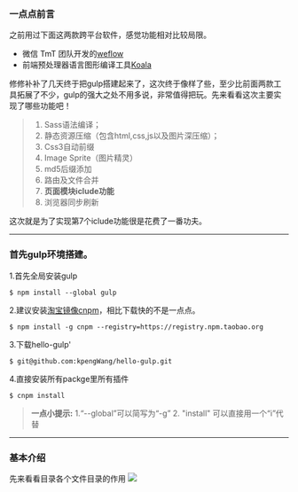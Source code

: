 ### 一点点前言
之前用过下面这两款跨平台软件，感觉功能相对比较局限。

 - 微信 TmT 团队开发的[weflow](https://weflow.io/)
 - 前端预处理器语言图形编译工具[Koala](http://koala-app.com/index-zh.html)

修修补补了几天终于把gulp搭建起来了，这次终于像样了些，至少比前面两款工具拓展了不少，gulp的强大之处不用多说，非常值得把玩。先来看看这次主要实现了哪些功能吧！

>1.  Sass语法编译；
>2.  静态资源压缩（包含html,css,js以及图片深压缩）；
>3.  Css3自动前缀
>4.  Image Sprite（图片精灵）
>5.  md5后缀添加
>6.  路由及文件合并
>7.  **页面模块iclude功能**
>8.  浏览器同步刷新

这次就是为了实现第7个iclude功能很是花费了一番功夫。

----
### 首先gulp环境搭建。

1.首先全局安装gulp
```
$ npm install --global gulp
```

2.建议安装[淘宝镜像cnpm](https://npm.taobao.org/)，相比下载快的不是一点点。
```
$ npm install -g cnpm --registry=https://registry.npm.taobao.org
```
3.下载hello-gulp'
```
$ git@github.com:kpengWang/hello-gulp.git
```
4.直接安装所有packge里所有插件
```
$ cnpm install
```
>**一点小提示:**
>1.“--global”可以简写为“-g”
>2. "install"  可以直接用一个“i”代替

----

### 基本介绍

先来看看目录各个文件目录的作用
![](https://p.qlogo.cn/qqmail_head/fFgUJknhibCz7BSqZicGhQH4ejMB2P7yFIgb9tAcAvrau49SGu8y6CS37OctW0edTPpAbQ49B21pQ/0)